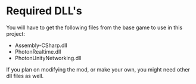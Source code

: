 # Required DLL's
You will have to get the following files from the base game to use in this project:
- Assembly-CSharp.dll
- PhotonRealtime.dll
- PhotonUnityNetworking.dll

If you plan on modifying the mod, or make your own, you might need other dll files as well.